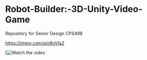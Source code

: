 # Robot-Builder:-3D-Unity-Video-Game
Repository for Senior Design CPS498 
<blockquote class="imgur-embed-pub" lang="en" data-id="a/n8oVIa2" data-context="false" ><a href="//imgur.com/a/n8oVIa2"></a></blockquote><script async src="//s.imgur.com/min/embed.js" charset="utf-8"></script>

https://imgur.com/a/n8oVIa2

[![Watch the video](https://imgur.com/a/n8oVIa2)
